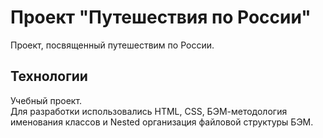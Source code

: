 # Проект "Путешествия по России"

Проект, посвященный путешествим по России.

## Технологии

Учебный проект.<br />
Для разработки использовались HTML, CSS, БЭМ-методология именования классов и Nested организация файловой структуры БЭМ.
